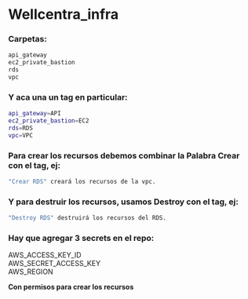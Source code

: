 # Wellcentra_infra

### Carpetas:

```bash
api_gateway
ec2_private_bastion
rds
vpc
```

### Y aca una un tag en particular:

```bash
api_gateway=API
ec2_private_bastion=EC2
rds=RDS
vpc=VPC
```

### Para crear los recursos debemos combinar la Palabra Crear con el tag, ej:

```bash
"Crear RDS" creará los recursos de la vpc.
```

### Y para destruir los recursos, usamos Destroy con el tag, ej:

```bash
"Destroy RDS" destruirá los recursos del RDS.
```

### Hay que agregar 3 secrets en el repo:

AWS_ACCESS_KEY_ID \
AWS_SECRET_ACCESS_KEY \
AWS_REGION

**Con permisos para crear los recursos**